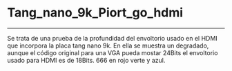 # Tang_nano_9k_Piort_go_hdmi
---
Se trata de una prueba de la profundidad del envoltorio usado en el HDMI que incorpora la placa tang nano 9k.
En ella se muestra un degradado, aunque el código original para una VGA pueda mostar 24Bits el envoltorio usado para HDMI es de 18Bits.
666 en rojo verte y azul.
